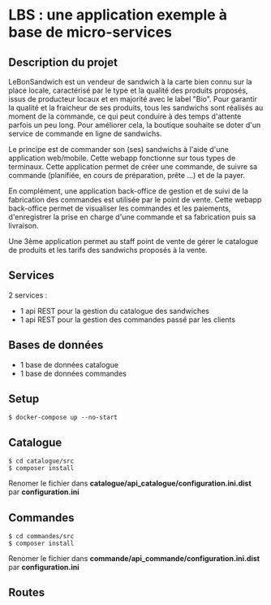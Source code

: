 
# LBS : une application exemple à base de micro-services

## Description du projet
LeBonSandwich est un vendeur de sandwich à la carte bien connu sur la place locale, caractérisé par le type et la qualité des produits proposés, issus de producteur locaux et en majorité avec le label "Bio". Pour garantir la qualité et la fraicheur de ses produits, tous les sandwichs sont réalisés au moment de la commande, ce qui peut conduire à des temps d'attente parfois un peu long. Pour améliorer cela, la boutique souhaite se doter d'un service de commande en ligne de sandwichs.

Le principe est de commander son (ses) sandwichs à l'aide d'une application web/mobile. Cette webapp fonctionne sur tous types de terminaux. Cette application permet de créer une commande, de suivre sa commande (planifiée, en cours de préparation, prête ...) et de la payer. 

En complément, une application back-office de gestion et de suivi de la fabrication des commandes est utilisée par le point de vente. Cette webapp back-office permet de visualiser les commandes et les paiements, d'enregistrer la prise en charge d'une commande et sa fabrication puis sa livraison. 

Une 3ème application permet au staff point de vente de gérer le catalogue de produits et les tarifs des sandwichs proposés à la vente.

## Services

2 services :
* 1 api REST pour la gestion du catalogue des sandwiches
* 1 api REST pour la gestion des commandes passé par les clients

## Bases de données

* 1 base de données catalogue
* 1 base de données commandes

## Setup
	
	$ docker-compose up --no-start
	
## Catalogue
	$ cd catalogue/src
	$ composer install

Renomer le fichier dans **catalogue/api_catalogue/configuration.ini.dist** par **configuration.ini**

##  Commandes
	$ cd commandes/src
	$ composer install

Renomer le fichier dans **commande/api_commande/configuration.ini.dist** par **configuration.ini**


## Routes
